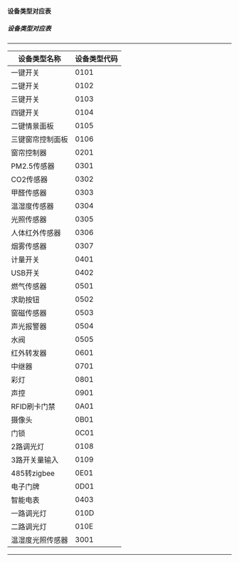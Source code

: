 #### <span id="drill-module">设备类型对应表</span>

##### 设备类型对应表

----------

|   设备类型名称   | 设备类型代码 |
|------------------|--------------|
| 一键开关         | 0101         |
| 二键开关         | 0102         |
| 三键开关         | 0103         |
| 四键开关         | 0104         |
| 二键情景面板     | 0105         |
| 三键窗帘控制面板 | 0106         |
| 窗帘控制器       | 0201         |
| PM2.5传感器      | 0301         |
| CO2传感器        | 0302         |
| 甲醛传感器       | 0303         |
| 温湿度传感器     | 0304         |
| 光照传感器       | 0305         |
| 人体红外传感器   | 0306         |
| 烟雾传感器       | 0307         |
| 计量开关         | 0401         |
| USB开关          | 0402         |
| 燃气传感器       | 0501         |
| 求助按钮         | 0502         |
| 窗磁传感器       | 0503         |
| 声光报警器       | 0504         |
| 水阀             | 0505         |
| 红外转发器       | 0601         |
| 中继器           | 0701         |
| 彩灯             | 0801         |
| 声控             | 0901         |
| RFID刷卡门禁     | 0A01         |
| 摄像头           | 0B01         |
| 门锁             | 0C01         |
| 2路调光灯        | 0108         |
| 3路开关量输入    | 0109         |
| 485转zigbee      | 0E01         |
| 电子门牌         | 0D01         |
| 智能电表         | 0403         |
| 一路调光灯       | 010D         |
| 二路调光灯       | 010E         |
| 温湿度光照传感器 | 3001         |


---
